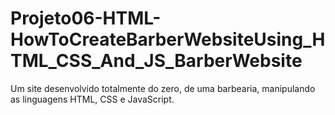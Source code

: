 # Projeto06-HTML-HowToCreateBarberWebsiteUsing_HTML_CSS_And_JS_BarberWebsite
Um site desenvolvido totalmente do zero, de uma barbearia, manipulando as linguagens HTML, CSS e JavaScript.
